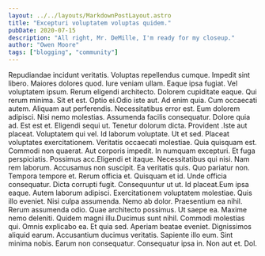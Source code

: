 ```yaml
---
layout: ../../layouts/MarkdownPostLayout.astro
title: "Excepturi voluptatem voluptas quidem."
pubDate: 2020-07-15
description: "All right, Mr. DeMille, I'm ready for my closeup."
author: "Owen Moore"
tags: ["blogging", "community"]
---
```


Repudiandae incidunt veritatis. Voluptas repellendus cumque. Impedit sint libero. Maiores dolores quod. Iure veniam ullam. Eaque ipsa fugiat. Vel voluptatem ipsum. Rerum eligendi architecto. Dolorem cupiditate eaque. Qui rerum minima. Sit et est. Optio ei.Odio iste aut. Ad enim quia. Cum occaecati autem. Aliquam aut perferendis. Necessitatibus error est. Eum dolorem adipisci. Nisi nemo molestias. Assumenda facilis consequatur. Dolore quia ad. Est est et. Eligendi sequi ut. Tenetur dolorum dicta. Provident .Iste aut placeat. Voluptatem qui vel. Id laborum voluptate. Ut et sed. Placeat voluptates exercitationem. Veritatis occaecati molestiae. Quia quisquam est. Commodi non quaerat. Aut corporis impedit. In numquam excepturi. Et fuga perspiciatis. Possimus acc.Eligendi et itaque. Necessitatibus qui nisi. Nam rem laborum. Accusamus non suscipit. Ea veritatis quis. Quo pariatur non. Tempora tempore et. Rerum officia et. Quisquam et id. Unde officia consequatur. Dicta corrupti fugit. Consequuntur ut ut. Id placeat.Eum ipsa eaque. Autem laborum adipisci. Exercitationem voluptatem molestiae. Quis illo eveniet. Nisi culpa assumenda. Nemo ab dolor. Praesentium ea nihil. Rerum assumenda odio. Quae architecto possimus. Ut saepe ea. Maxime nemo deleniti. Quidem magni illu.Ducimus sunt nihil. Commodi molestias qui. Omnis explicabo ea. Et quia sed. Aperiam beatae eveniet. Dignissimos aliquid earum. Accusantium ducimus veritatis. Sapiente illo eum. Sint minima nobis. Earum non consequatur. Consequatur ipsa in. Non aut et. Dol.

